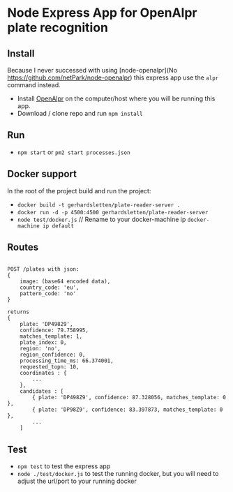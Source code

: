 # Node Express App for OpenAlpr plate recognition

## Install

Because I never successed with using [node-openalpr](No https://github.com/netPark/node-openalpr) this express app use the `alpr` command instead.

* Install [OpenAlpr](https://github.com/openalpr/openalpr) on the computer/host where you will be running this app.
* Download / clone repo and run `npm install`

## Run

* `npm start` or `pm2 start processes.json`

## Docker support

In the root of the project build and run the project:

* `docker build -t gerhardsletten/plate-reader-server .`
* `docker run -d -p 4500:4500 gerhardsletten/plate-reader-server`
* `node test/docker.js` // Rename to your docker-machine ip `docker-machine ip default`

## Routes

```

POST /plates with json:
{
	image: (base64 encoded data),
	country_code: 'eu',
	pattern_code: 'no'
}

returns 
{
	plate: 'DP49829',
	confidence: 79.758995,
	matches_template: 1,
	plate_index: 0,
	region: 'no',
	region_confidence: 0,
	processing_time_ms: 66.374001,
	requested_topn: 10,
	coordinates : {
		...
	},
	candidates : [
		{ plate: 'DP498Z9', confidence: 87.328056, matches_template: 0 },
		{ plate: 'DP98Z9', confidence: 83.397873, matches_template: 0 },
		...
	]

```

## Test

* `npm test` to test the express app
* `node ./test/docker.js` to test the running docker, but you will need to adjust the url/port to your running docker
